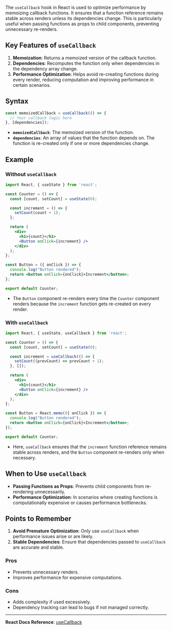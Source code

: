 The `useCallback` hook in React is used to optimize performance by memoizing callback functions. It ensures that a function reference remains stable across renders unless its dependencies change. This is particularly useful when passing functions as props to child components, preventing unnecessary re-renders.

## Key Features of `useCallback`

1. **Memoization**: Returns a memoized version of the callback function.
2. **Dependencies**: Recomputes the function only when dependencies in the dependency array change.
3. **Performance Optimization**: Helps avoid re-creating functions during every render, reducing computation and improving performance in certain scenarios.

## Syntax

```jsx
const memoizedCallback = useCallback(() => {
  // Your callback logic here
}, [dependencies]);
```

- **`memoizedCallback`**: The memoized version of the function.
- **`dependencies`**: An array of values that the function depends on. The function is re-created only if one or more dependencies change.

## Example

### Without `useCallback`

```jsx
import React, { useState } from 'react';

const Counter = () => {
  const [count, setCount] = useState(0);

  const increment = () => {
    setCount(count + 1);
  };

  return (
    <div>
      <h1>{count}</h1>
      <Button onClick={increment} />
    </div>
  );
};

const Button = ({ onClick }) => {
  console.log("Button rendered");
  return <button onClick={onClick}>Increment</button>;
};

export default Counter;
```

- The `Button` component re-renders every time the `Counter` component renders because the `increment` function gets re-created on every render.

### With `useCallback`

```jsx
import React, { useState, useCallback } from 'react';

const Counter = () => {
  const [count, setCount] = useState(0);

  const increment = useCallback(() => {
    setCount((prevCount) => prevCount + 1);
  }, []);

  return (
    <div>
      <h1>{count}</h1>
      <Button onClick={increment} />
    </div>
  );
};

const Button = React.memo(({ onClick }) => {
  console.log("Button rendered");
  return <button onClick={onClick}>Increment</button>;
});

export default Counter;
```

- Here, `useCallback` ensures that the `increment` function reference remains stable across renders, and the `Button` component re-renders only when necessary.

## When to Use `useCallback`

- **Passing Functions as Props**: Prevents child components from re-rendering unnecessarily.
- **Performance Optimization**: In scenarios where creating functions is computationally expensive or causes performance bottlenecks.

## Points to Remember

1. **Avoid Premature Optimization**: Only use `useCallback` when performance issues arise or are likely.
2. **Stable Dependencies**: Ensure that dependencies passed to `useCallback` are accurate and stable.

### Pros
- Prevents unnecessary renders.
- Improves performance for expensive computations.

### Cons
- Adds complexity if used excessively.
- Dependency tracking can lead to bugs if not managed correctly.

---

**React Docs Reference**: [useCallback](https://react.dev/reference/react/useCallback)

